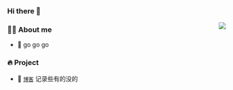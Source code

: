 ### Hi there 👋

<!--
**tangdw/tangdw** is a ✨ _special_ ✨ repository because its `README.md` (this file) appears on your GitHub profile.

Here are some ideas to get you started:

- 🔭 I’m currently working on ...
- 🌱 I’m currently learning ...
- 👯 I’m looking to collaborate on ...
- 🤔 I’m looking for help with ...
- 💬 Ask me about ...
- 📫 How to reach me: ...
- 😄 Pronouns: ...
- ⚡ Fun fact: ...
-->

<img align="right" src="https://github-readme-stats.vercel.app/api?username=tangdw&show_icons=true&count_private=true&hide_border=true&cache_seconds=1900"/>

### 👨‍🚒 About me

- 🔭 go go go

### 🔥 Project

- 🔰 [`博客`](https://tangdw.github.io/blog/%E4%B9%A6%E7%AD%BE.html) 记录些有的没的
